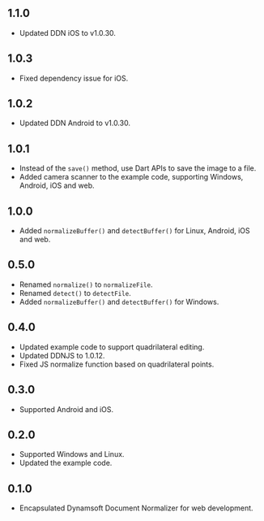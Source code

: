 ## 1.1.0
- Updated DDN iOS to v1.0.30.

## 1.0.3
- Fixed dependency issue for iOS.

## 1.0.2
- Updated DDN Android to v1.0.30.

## 1.0.1
- Instead of the `save()` method, use Dart APIs to save the image to a file.
- Added camera scanner to the example code, supporting Windows, Android, iOS and web.
      
## 1.0.0
- Added `normalizeBuffer()` and `detectBuffer()` for Linux, Android, iOS and web.

## 0.5.0
- Renamed `normalize()` to `normalizeFile`.
- Renamed `detect()` to `detectFile`.
- Added `normalizeBuffer()` and `detectBuffer()` for Windows.

## 0.4.0
- Updated example code to support quadrilateral editing.
- Updated DDNJS to 1.0.12.
- Fixed JS normalize function based on quadrilateral points.

## 0.3.0
* Supported Android and iOS.

## 0.2.0
* Supported Windows and Linux.
* Updated the example code.

## 0.1.0

* Encapsulated Dynamsoft Document Normalizer for web development.
